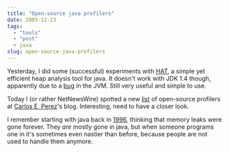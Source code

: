 ```yaml
---
title: "Open-source java profilers"
date: 2003-12-13
tags: 
  - "tools"
  - "post"
  - java
slug: open-source-java-profilers
---
```


Yesterday, I did some (successful) experiments with [HAT](http://java.sun.com/developer/onlineTraining/Programming/JDCBook/perf3.html), a simple yet efficient heap analysis tool for java. It doesn't work with JDK 1.4 though, apparently due to a [bug](http://performance.netbeans.org/articles/hat-howto/) in the JVM. Still very useful and simple to use.

Today I (or rather NetNewsWire) spotted a new [list](http://www.manageability.org/blog/stuff/open-source-profilers-for-java) of open-source profilers at [Carlos E. Perez](http://www.manageability.org/)'s blog. Interesting, need to have a closer look.

I remember starting with java back in [1996](http://mentorsoft.com/DE/jn960625.html), thinking that memory leaks were gone forever. They _are_ mostly gone in java, but when someone programs one in it's sometimes even nastier than before, because people are not used to handle them anymore.
